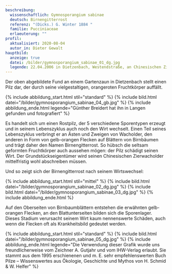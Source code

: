 ```yaml
---
beschreibung:
  wissenschaftlich: Gymnosporangium sabinae
  deutsch: Birnengitterrost
  referenz: "(Dicks.) G. Winter 1884 "
  familie: Pucciniaceae
  erlaeuterung: ""
profil:
  aktualisiert: 2020-08-04
  autor_in: Dieter Gewalt
hauptbild:
  anzeige: true
  datei: /bilder/gymnosporangium_sabinae_01_dg.jpg
  legende: 22.04.2006 in Dietzenbach, Westendstraße, an Chinesischen Zierwacholder
---
```

Der oben abgebildete Fund an einem Gartenzaun in Dietzenbach stellt einen Pilz dar, der durch seine vielgestaltigen, orangeroten Fruchtkörper auffällt.

{% include abbildung_start.html stil="standard" %}
{% include bild.html datei="/bilder/gymnosporangium_sabinae_04_gb.jpg" %}
{% include abbildung_ende.html legende="Günther Breidert hat ihn in Langen gefunden und fotografiert" %}

Es handelt sich um einen Rostpilz, der 5 verschiedene Sporentypen erzeugt und in seinem Lebenszyklus auch noch den Wirt wechselt. Einen Teil seines Lebenszyklus verbringt er an Ästen und Zweigen von Wacholder, den anderen in Form von gelb-orangen Flecken auf Blättern von Birnbäumen und trägt daher den Namen Birnengitterrost. So hübsch die seltsam geformten Fruchtkörper auch aussehen mögen: der Pilz schädigt seinen Wirt. Der Grundstückseigentümer wird seinen Chinesischen Zierwacholder mittelfristig wohl abschreiben müssen.

Und so zeigt sich der Birnengitterrost nach seinem Wirtswechsel:

{% include abbildung_start.html stil="mittel" %}
{% include bild.html datei="/bilder/gymnosporangium_sabinae_02_dg.jpg" %}
{% include bild.html datei="/bilder/gymnosporangium_sabinae_03_dg.jpg" %}
{% include abbildung_ende.html %}

Auf den Oberseiten von Birnbaumblättern entstehen die erwähnten gelb-orangen Flecken, an den Blattunterseiten bilden sich die Sporenlager. Dieses Stadium verursacht seinem Wirt kaum nennenswerte Schäden, auch wenn die Flecken oft als Krankheitsbild gedeutet werden.

{% include abbildung_start.html stil="standard" %}
{% include bild.html datei="/bilder/gymnosporangium_sabinae_05_dg.jpg" %}
{% include abbildung_ende.html legende="Die Verwendung dieser Grafik wurde uns freundlicherweise vom Zeichner A. Gutjahr und vom IHW-Verlag erlaubt. Sie stammt aus dem 1995 erschienenen und m. E. sehr empfehlenswerten Buch Pilze – Wissenswertes aus Ökologie, Geschichte und Mythos von H. Schmid & W. Helfer" %}